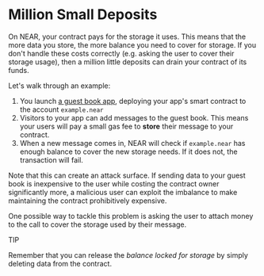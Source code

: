 # Million Small Deposits

On NEAR, your contract pays for the storage it uses. This means that the more data you store, the more balance you need to cover for storage. If you don't handle these costs correctly (e.g. asking the user to cover their storage usage), then a million little deposits can drain your contract of its funds.

Let's walk through an example:

1.  You launch  [a guest book app](https://examples.near.org/guest-book-js), deploying your app's smart contract to the account  `example.near`
2.  Visitors to your app can add messages to the guest book. This means your users will pay a small gas fee to  **store**  their message to your contract.
3.  When a new message comes in, NEAR will check if  `example.near`  has enough balance to cover the new storage needs. If it does not, the transaction will fail.

Note that this can create an attack surface. If sending data to your guest book is inexpensive to the user while costing the contract owner significantly more, a malicious user can exploit the imbalance to make maintaining the contract prohibitively expensive.

One possible way to tackle this problem is asking the user to attach money to the call to cover the storage used by their message.

TIP

Remember that you can release the  _balance locked for storage_  by simply deleting data from the contract.
